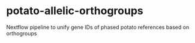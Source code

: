 # potato-allelic-orthogroups
Nextflow pipeline to unify gene IDs of phased potato references based on orthogroups 
